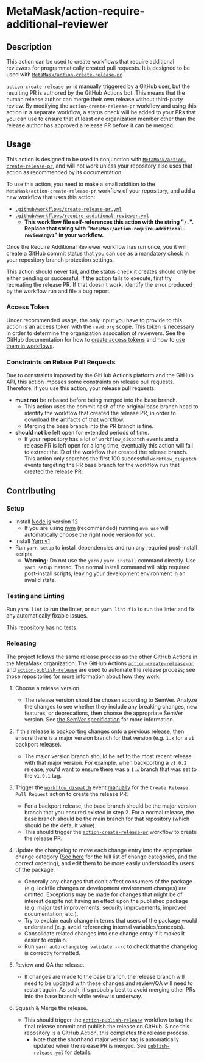# MetaMask/action-require-additional-reviewer

## Description

This action can be used to create workflows that require additional reviewers for programmatically created pull requests.
It is designed to be used with [`MetaMask/action-create-release-pr`](https://github.com/MetaMask/action-create-release-pr).

`action-create-release-pr` is manually triggered by a GitHub user, but the resulting PR is authored by the GitHub Actions bot. This means that the human release author can merge their own release without third-party review. By modifying the `action-create-release-pr` workflow and using this action in a separate workflow, a status check will be added to your PRs that you can use to ensure that at least one organization member other than the release author has approved a release PR before it can be merged.

## Usage

This action is designed to be used in conjunction with [`MetaMask/action-create-release-pr`](https://github.com/MetaMask/action-create-release-pr), and will not work unless your repository also uses that action as recommended by its documentation.

To use this action, you need to make a small addition to the `MetaMask/action-create-release-pr` workflow of your repository, and add a new workflow that uses this action:

- [`.github/workflows/create-release-pr.yml`](https://github.com/MetaMask/action-require-additional-reviewer/blob/main/.github/workflows/create-release-pr.yml)
- [`.github/workflows/require-additional-reviewer.yml`](https://github.com/MetaMask/action-require-additional-reviewer/blob/main/.github/workflows/require-additional-reviewer.yml)
  - **This workflow file self-references this action with the string "`/.`". Replace that string with "`MetaMask/action-require-additional-reviewer@v1`" in your workflow.**

Once the Require Additional Reviewer workflow has run once, you it will create a GitHub commit status that you can use as a mandatory check in your repository branch protection settings.

This action should never fail, and the status check it creates should only be either pending or successful. If the action fails to execute, first try recreating the release PR. If that doesn't work, identify the error produced by the workflow run and file a bug report.

### Access Token

Under recommended usage, the only input you have to provide to this action is an access token with the `read:org` scope. This token is necessary in order to determine the organization assocation of reviewers.
See the GitHub documentation for how to [create access tokens](https://docs.github.com/en/github/authenticating-to-github/keeping-your-account-and-data-secure/creating-a-personal-access-token) and how to [use them in workflows](https://docs.github.com/en/actions/reference/encrypted-secrets).

### Constraints on Relase Pull Requests

Due to constraints imposed by the GitHub Actions platform and the GitHub API, this action imposes some constraints on release pull requests. Therefore, if you use this action, your release pull requests:

- **must not** be rebased before being merged into the base branch.
  - This action uses the commit hash of the original base branch head to identify the workflow that created the release PR, in order to download the artifacts of that workflow.
  - Merging the base branch into the PR branch is fine.
- **should not** be left open for extended periods of time.
  - If your repository has a lot of `workflow_dispatch` events and a release PR is left open for a long time, eventually this action will fail to extract the ID of the workflow that created the release branch. This action only searches the first 100 successful `workflow_dispatch` events targeting the PR base branch for the workflow run that created the release PR.

## Contributing

### Setup

- Install [Node.js](https://nodejs.org) version 12
  - If you are using [nvm](https://github.com/creationix/nvm#installation) (recommended) running `nvm use` will automatically choose the right node version for you.
- Install [Yarn v1](https://yarnpkg.com/en/docs/install)
- Run `yarn setup` to install dependencies and run any requried post-install scripts
  - **Warning:** Do not use the `yarn` / `yarn install` command directly. Use `yarn setup` instead. The normal install command will skip required post-install scripts, leaving your development environment in an invalid state.

### Testing and Linting

Run `yarn lint` to run the linter, or run `yarn lint:fix` to run the linter and fix any automatically fixable issues.

This repository has no tests.

### Releasing

The project follows the same release process as the other GitHub Actions in the MetaMask organization. The GitHub Actions [`action-create-release-pr`](https://github.com/MetaMask/action-create-release-pr) and [`action-publish-release`](https://github.com/MetaMask/action-publish-release) are used to automate the release process; see those repositories for more information about how they work.

1. Choose a release version.

   - The release version should be chosen according to SemVer. Analyze the changes to see whether they include any breaking changes, new features, or deprecations, then choose the appropriate SemVer version. See [the SemVer specification](https://semver.org/) for more information.

2. If this release is backporting changes onto a previous release, then ensure there is a major version branch for that version (e.g. `1.x` for a `v1` backport release).

   - The major version branch should be set to the most recent release with that major version. For example, when backporting a `v1.0.2` release, you'd want to ensure there was a `1.x` branch that was set to the `v1.0.1` tag.

3. Trigger the [`workflow_dispatch`](https://docs.github.com/en/actions/reference/events-that-trigger-workflows#workflow_dispatch) event [manually](https://docs.github.com/en/actions/managing-workflow-runs/manually-running-a-workflow) for the `Create Release Pull Request` action to create the release PR.

   - For a backport release, the base branch should be the major version branch that you ensured existed in step 2. For a normal release, the base branch should be the main branch for that repository (which should be the default value).
   - This should trigger the [`action-create-release-pr`](https://github.com/MetaMask/action-create-release-pr) workflow to create the release PR.

4. Update the changelog to move each change entry into the appropriate change category ([See here](https://keepachangelog.com/en/1.0.0/#types) for the full list of change categories, and the correct ordering), and edit them to be more easily understood by users of the package.

   - Generally any changes that don't affect consumers of the package (e.g. lockfile changes or development environment changes) are omitted. Exceptions may be made for changes that might be of interest despite not having an effect upon the published package (e.g. major test improvements, security improvements, improved documentation, etc.).
   - Try to explain each change in terms that users of the package would understand (e.g. avoid referencing internal variables/concepts).
   - Consolidate related changes into one change entry if it makes it easier to explain.
   - Run `yarn auto-changelog validate --rc` to check that the changelog is correctly formatted.

5. Review and QA the release.

   - If changes are made to the base branch, the release branch will need to be updated with these changes and review/QA will need to restart again. As such, it's probably best to avoid merging other PRs into the base branch while review is underway.

6. Squash & Merge the release.

   - This should trigger the [`action-publish-release`](https://github.com/MetaMask/action-publish-release) workflow to tag the final release commit and publish the release on GitHub. Since this repository is a GitHub Action, this completes the release process.
     - Note that the shorthand major version tag is automatically updated when the release PR is merged. See [`publish-release.yml`](https://github.com/MetaMask/action-require-additional-reviewer/blob/main/.github/workflows/publish-release.yml) for details.
